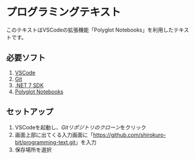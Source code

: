# プログラミングテキスト
このテキストはVSCodeの拡張機能「Polyglot Notebooks」を利用したテキストです。

## 必要ソフト
1. [VSCode](https://code.visualstudio.com/download)
2. [Git](https://git-scm.com/downloads)
2. [.NET 7 SDK](https://dotnet.microsoft.com/en-us/download)
3. [Polyglot Notebooks](https://marketplace.visualstudio.com/items?itemName=ms-dotnettools.dotnet-interactive-vscode)

## セットアップ
1. VSCodeを起動し、*Gitリポジトリのクローン*をクリック
2. 画面上部に出てくる入力画面に「<https://github.com/shirokuro-bit/programming-text.git>」を入力
3. 保存場所を選択
